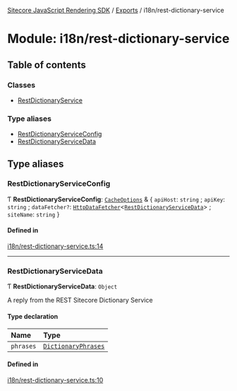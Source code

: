 [Sitecore JavaScript Rendering SDK](../README.md) / [Exports](../modules.md) / i18n/rest-dictionary-service

# Module: i18n/rest-dictionary-service

## Table of contents

### Classes

- [RestDictionaryService](../classes/i18n_rest_dictionary_service.RestDictionaryService.md)

### Type aliases

- [RestDictionaryServiceConfig](i18n_rest_dictionary_service.md#restdictionaryserviceconfig)
- [RestDictionaryServiceData](i18n_rest_dictionary_service.md#restdictionaryservicedata)

## Type aliases

### RestDictionaryServiceConfig

Ƭ **RestDictionaryServiceConfig**: [`CacheOptions`](../interfaces/cache_client.CacheOptions.md) & { `apiHost`: `string` ; `apiKey`: `string` ; `dataFetcher?`: [`HttpDataFetcher`](data_fetcher.md#httpdatafetcher)<[`RestDictionaryServiceData`](i18n_rest_dictionary_service.md#restdictionaryservicedata)\> ; `siteName`: `string`  }

#### Defined in

[i18n/rest-dictionary-service.ts:14](https://github.com/Sitecore/jss/blob/8c00be96/packages/sitecore-jss/src/i18n/rest-dictionary-service.ts#L14)

___

### RestDictionaryServiceData

Ƭ **RestDictionaryServiceData**: `Object`

A reply from the REST Sitecore Dictionary Service

#### Type declaration

| Name | Type |
| :------ | :------ |
| `phrases` | [`DictionaryPhrases`](../interfaces/i18n_dictionary_service.DictionaryPhrases.md) |

#### Defined in

[i18n/rest-dictionary-service.ts:10](https://github.com/Sitecore/jss/blob/8c00be96/packages/sitecore-jss/src/i18n/rest-dictionary-service.ts#L10)
